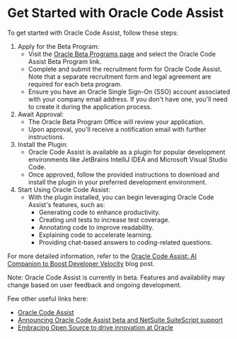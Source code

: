 # Get Started with Oracle Code Assist

To get started with Oracle Code Assist, follow these steps:

1. Apply for the Beta Program:
    - Visit the [Oracle Beta Programs page](https://www.oracle.com/beta-programs/) and select the Oracle Code Assist Beta Program link.
    - Complete and submit the recruitment form for Oracle Code Assist. Note that a separate recruitment form and legal agreement are required for each beta program.
    - Ensure you have an Oracle Single Sign-On (SSO) account associated with your company email address. If you don't have one, you'll need to create it during the application process.
2. Await Approval:
    - The Oracle Beta Program Office will review your application.
    - Upon approval, you'll receive a notification email with further instructions.
3. Install the Plugin:
    - Oracle Code Assist is available as a plugin for popular development environments like JetBrains IntelliJ IDEA and Microsoft Visual Studio Code.
    - Once approved, follow the provided instructions to download and install the plugin in your preferred development environment.
4. Start Using Oracle Code Assist:
    - With the plugin installed, you can begin leveraging Oracle Code Assist's features, such as:
        - Generating code to enhance productivity.
        - Creating unit tests to increase test coverage.
        - Annotating code to improve readability.
        - Explaining code to accelerate learning.
        - Providing chat-based answers to coding-related questions.

For more detailed information, refer to the [Oracle Code Assist: AI Companion to Boost Developer Velocity](https://blogs.oracle.com/developers/post/oracle-code-assist-ai-companion-boost-velocity) blog post.

Note: Oracle Code Assist is currently in beta. Features and availability may change based on user feedback and ongoing development.

Few other useful links here:

- [Oracle Code Assist](https://www.oracle.com/application-development/code-assist/)
- [Announcing Oracle Code Assist beta and NetSuite SuiteScript support](https://blogs.oracle.com/developers/post/announcing-oracle-code-assist-beta-and-netsuite-suitescript-support)
- [Embracing Open Source to drive innovation at Oracle](https://blogs.oracle.com/developers/post/kubecon-2024-announcements)
